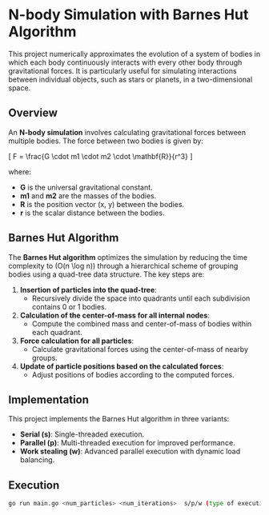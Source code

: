 # N-body Simulation with Barnes Hut Algorithm

This project numerically approximates the evolution of a system of bodies in which each body continuously interacts with every other body through gravitational forces. It is particularly useful for simulating interactions between individual objects, such as stars or planets, in a two-dimensional space.

## Overview

An **N-body simulation** involves calculating gravitational forces between multiple bodies. The force between two bodies is given by:

\[ F = \frac{G \cdot m1 \cdot m2 \cdot \mathbf{R}}{r^3} \]

where:
- **G** is the universal gravitational constant.
- **m1** and **m2** are the masses of the bodies.
- **R** is the position vector (x, y) between the bodies.
- **r** is the scalar distance between the bodies.

## Barnes Hut Algorithm

The **Barnes Hut algorithm** optimizes the simulation by reducing the time complexity to \(O(n \log n)\) through a hierarchical scheme of grouping bodies using a quad-tree data structure. The key steps are:

1. **Insertion of particles into the quad-tree**:
   - Recursively divide the space into quadrants until each subdivision contains 0 or 1 bodies.
2. **Calculation of the center-of-mass for all internal nodes**:
   - Compute the combined mass and center-of-mass of bodies within each quadrant.
3. **Force calculation for all particles**:
   - Calculate gravitational forces using the center-of-mass of nearby groups.
4. **Update of particle positions based on the calculated forces**:
   - Adjust positions of bodies according to the computed forces.

## Implementation

This project implements the Barnes Hut algorithm in three variants:
- **Serial (s)**: Single-threaded execution.
- **Parallel (p)**: Multi-threaded execution for improved performance.
- **Work stealing (w)**: Advanced parallel execution with dynamic load balancing.

## Execution

```bash
go run main.go <num_particles> <num_iterations>  s/p/w (type of execution)
```
